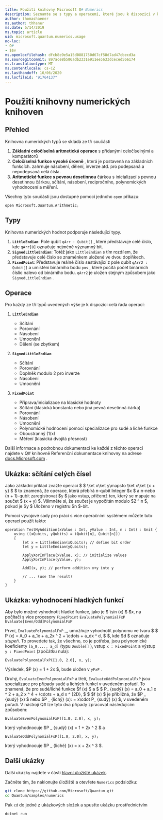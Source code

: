 ```yaml
---
title: Použití knihovny Microsoft Q# Numerics
description: Seznamte se s typy a operacemi, které jsou k dispozici v knihovně numerických hodnot společnosti Microsoft.
author: thomashaener
ms.author: thhaner
ms.date: 5/14/2019
ms.topic: article
uid: microsoft.quantum.numerics.usage
no-loc:
- Q#
- $$v
ms.openlocfilehash: dfcb8e9e5a15d0881750d67cf58d7ad47cbecd3a
ms.sourcegitcommit: 897ace8b506adb2331e911ee5633dceced566174
ms.translationtype: MT
ms.contentlocale: cs-CZ
ms.lasthandoff: 10/06/2020
ms.locfileid: "91764137"
---
```

# <a name="using-the-numerics-library"></a>Použití knihovny numerických knihoven

## <a name="overview"></a>Přehled

Knihovna numerických typů se skládá ze tří součástí

1. **Základní celočíselná aritmetická operace** s přidanými celočíselnými a komparátorů
1. **Celočíselná funkce vysoké úrovně** , která je postavená na základních funkcích. zahrnuje násobení, dělení, inverze atd.  pro podepsaná a nepodepsaná celá čísla.
1. **Aritmetické funkce s pevnou desetinnou** čárkou s inicializací s pevnou desetinnou čárkou, sčítání, násobení, recipročního, polynomických vyhodnocení a měření.

Všechny tyto součásti jsou dostupné pomocí jednoho `open` příkazu:
```qsharp
open Microsoft.Quantum.Arithmetic;
```

## <a name="types"></a>Typy

Knihovna numerických hodnot podporuje následující typy.

1. **`LittleEndian`**: Pole qubit `qArr : Qubit[]` , které představuje celé číslo, kde `qArr[0]` označuje nejméně významný bit.
1. **`SignedLittleEndian`**: Totéž jako `LittleEndian` s tím rozdílem, že představuje celé číslo se znaménkem uložené ve dvou doplňkech.
1. **`FixedPoint`**: Představuje reálné číslo sestávající z pole qubit `qArr2 : Qubit[]` a umístění binárního bodu `pos` , které počítá počet binárních číslic nalevo od binárního bodu. `qArr2` je uložen stejným způsobem jako `SignedLittleEndian` .

## <a name="operations"></a>Operace

Pro každý ze tří typů uvedených výše je k dispozici celá řada operací:

1. **`LittleEndian`**
    - Sčítání
    - Porovnání
    - Násobení
    - Umocnění
    - Dělení (se zbytkem)

1. **`SignedLittleEndian`**
    - Sčítání
    - Porovnání
    - Doplněk modulo 2 pro inverze
    - Násobení
    - Umocnění

1. **`FixedPoint`**
    - Příprava/inicializace na klasické hodnoty
    - Sčítání (klasická konstanta nebo jiná pevná desetinná čárka)
    - Porovnání
    - Násobení
    - Umocnění
    - Polynomické hodnocení pomocí specializace pro sudé a liché funkce
    - Oboustranný (1/x)
    - Měření (klasická dvojitá přesnost)

Další informace a podrobnou dokumentaci ke každé z těchto operací najdete v Q# knihovně Referenční dokumentace knihovny na adrese [docs.Microsoft.com](https://docs.microsoft.com/quantum) .

## <a name="sample-integer-addition"></a>Ukázka: sčítání celých čísel

Jako základní příklad zvažte operaci $ $ \ket x\ket y\mapsto \ket x\ket {x + y} $ $ to znamená, že operace, která přebírá n-qubit Integer $x $ a n-nebo (n + 1)-qubit zaregistrovat $y $ jako vstup, přičemž ten, který se mapuje na součet $ (x + y) $. Všimněte si, že součet je vypočítán modulo $2 ^ n $, pokud je $y $ Uloženo v registru $n $-bit.

Pomocí vývojové sady pro práci s více operačními systémem můžete tuto operaci použít takto:
```qsharp
operation TestMyAddition(xValue : Int, yValue : Int, n : Int) : Unit {
    using ((xQubits, yQubits) = (Qubit[n], Qubit[n]))
    {
        let x = LittleEndian(xQubits); // define bit order
        let y = LittleEndian(yQubits);
        
        ApplyXorInPlace(xValue, x); // initialize values
        ApplyXorInPlace(yValue, y);
        
        AddI(x, y); // perform addition x+y into y
        
        // ... (use the result)
    }
}
```

## <a name="sample-evaluating-smooth-functions"></a>Ukázka: vyhodnocení hladkých funkcí

Aby bylo možné vyhodnotit hladké funkce, jako je $ \sin (x) $ $x, na počítači s více procesory `FixedPoint` `EvaluatePolynomialFxP` `Evaluate[Even/Odd]PolynomialFxP`

První, `EvaluatePolynomialFxP` ,,, umožňuje vyhodnotit polynomu ve tvaru $ $ P (x) = A_0 + a_1x + a_2x ^ 2 + \cdots + a_dx ^ d, $ $, kde $d $ označuje *stupeň*. To provedete tak, že všechno, co je potřeba, jsou polynomické koeficienty `[a_0,..., a_d]` (typu `Double[]` ), vstup `x : FixedPoint` a výstup `y : FixedPoint` (zpočátku nula):
```qsharp
EvaluatePolynomialFxP([1.0, 2.0], x, y);
```
Výsledek, $P (x) = 1 + 2x $, bude uložen v `yFxP` .

Druhý, `EvaluateEvenPolynomialFxP` a třetí, `EvaluateOddPolynomialFxP` jsou specializace pro případy sudé a lichých funkcí v uvedeném pořadí. To znamená, že pro sudé/liché funkce $f (x) $ a $ $ P_ {sudý} (x) = a_0 + a_1 x ^ 2 + a_2 x ^ 4 + \cdots + a_d x ^ {2D}, $ $ $f (x) $ je přibližná, že $P _ {sudý} (x) $ nebo $P _ {lichý} (x): = x\cdot P_ {sudý} (x) $, v uvedeném pořadí.
V nástroji Q# lze tyto dva případy zpracovat následujícím způsobem:
```qsharp
EvaluateEvenPolynomialFxP([1.0, 2.0], x, y);
```
který vyhodnocuje $P _ {sudý} (x) = 1 + 2x ^ 2 $ a
```qsharp
EvaluateOddPolynomialFxP([1.0, 2.0], x, y);
```
který vyhodnocuje $P _ {liché} (x) = x + 2x ^ 3 $.

## <a name="more-samples"></a>Další ukázky

Další ukázky najdete v části [hlavní úložiště ukázek](https://github.com/Microsoft/Quantum).

Začněte tím, že naklonujte úložiště a otevřete `Numerics` podsložku:

```bash
git clone https://github.com/Microsoft/Quantum.git
cd Quantum/samples/numerics
```

Pak `cd` do jedné z ukázkových složek a spusťte ukázku prostřednictvím

```bash
dotnet run
```
